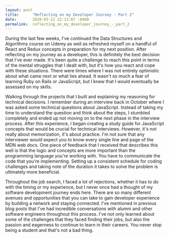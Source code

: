 ```yaml
---
layout: post
title:      "Reflecting on my Developer Journey - Part 2"
date:       2020-03-22 22:13:07 -0400
permalink:  reflecting_on_my_developer_journey_-_part_2
---
```


During the last few weeks, I've continued the Data Structures and Algorithms course on Udemy as well as refreshed myself on a handful of React and Redux concepts in preparation for my next position. After reflecting on my journey as a developer, this is definitely the best decision that I've ever made. It's been quite a challenge to reach this point in terms of the mental struggles that I dealt with, but it's how you react and cope with these situations. There were times where I was not entirely optimistic about what came next or what lies ahead. It wasn't so much a fear of learning Ruby on Rails or JavaScript, but I knew that I would eventually be assessed on my skills. 

Walking through the projects that I built and explaining my reasoning for technical decisions. I remember during an interview back in October where I was asked some technical questions about JavaScript. Instead of taking my time to understand the question and think about the steps, I stumbled completely and ended up not moving on to the next phase in the interview process. After this experience, I began creating a study guide for JavaScript concepts that would be crucial for technical interviews. However, it's not really about memorization, it's about practice. I'm not sure that any interviewer would expect you to know every single line and page of the MDN web docs. One piece of feedback that I received that describes this well is that the logic and concepts are more important than the programming language you're working with. You have to communicate the code that you're implementing. Setting up a consistent schedule for coding challenges and taking note of the duration it takes to solve the problem is ultimately more beneficial.

Throughout the job search, I faced a lot of rejections, whether it has to do with the timing or my experience, but I never once had a thought of my software development journey ends here. There are so many different avenues and opportunities that you can take to gain developer experience by building a network and staying connected. I've mentioned in previous blog posts that I've had incredible conversations with alumni and other software engineers throughout this process. I've not only learned about some of the challenges that they faced finding their jobs, but also the passion and eagerness to continue to learn in their careers. You never stop being a student and that's not a bad thing.

